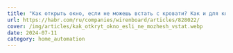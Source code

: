 ```yaml
---
title: "Как открыть окно, если не можешь встать с кровати? Как и для кого разрабатывают приводы для окон"
url: https://habr.com/ru/companies/wirenboard/articles/828022/
cover: /img/articles/kak_otkryt_okno_esli_ne_mozhesh_vstat.webp
date: 2024-07-11
category: home_automation
---
```

